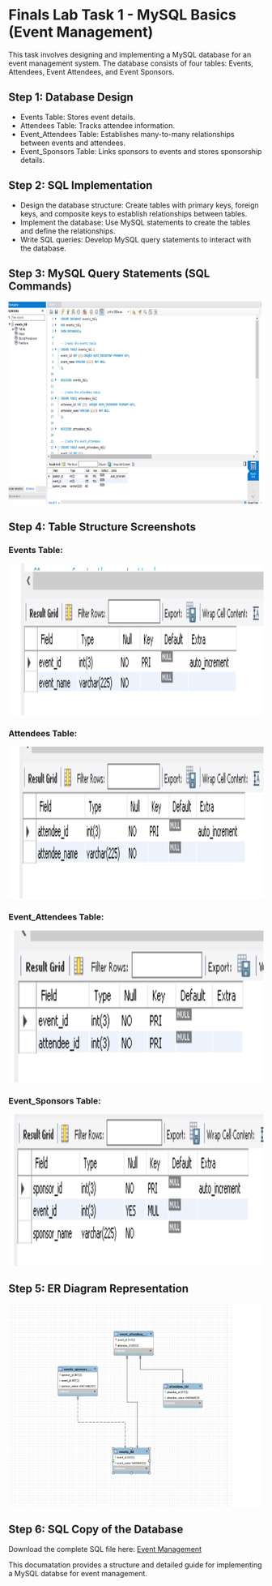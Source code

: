 # Finals Lab Task 1 - MySQL Basics (Event Management)
This task involves designing and implementing a MySQL database for an event management system. The database consists of four tables: Events, Attendees, Event Attendees, and Event Sponsors.

## Step 1: Database Design
* Events Table: Stores event details.
* Attendees Table: Tracks attendee information.
* Event_Attendees Table: Establishes many-to-many relationships between events and attendees.
* Event_Sponsors Table: Links sponsors to events and stores sponsorship details.

## Step 2: SQL Implementation
* Design the database structure: Create tables with primary keys, foreign keys, and composite keys to establish relationships between tables.
* Implement the database: Use MySQL statements to create the tables and define the relationships.
* Write SQL queries: Develop MySQL query statements to interact with the database.

## Step 3: MySQL Query Statements (SQL Commands)
<img src="image/code1.PNG" alt="Alt Text" width="500" height="400">

## Step 4: Table Structure Screenshots
### Events Table:
<img src="image/eventstable1.png" alt="Alt Text" width="600" height="300">

### Attendees Table:
<img src="image/attendees1.png" alt="Alt Text" width="600" height="300">

### Event_Attendees Table:
<img src="image/eventattendees1.png" alt="Alt Text" width="600" height="300">

### Event_Sponsors Table:
<img src="image/eventsponsor1.png" alt="Alt Text" width="600" height="300">

## Step 5: ER Diagram Representation
<img src="image/ConIrish.PNG" alt="Alt Text" width="500" height="400">

## Step 6: SQL Copy of the Database

Download the complete SQL file here: [Event Management](https://github.com/IrishBalingit/README.md/blob/main/Final%20Task1/event%20management.sql)

This documatation provides a structure and detailed guide for implementing a MySQL databse for event management.
